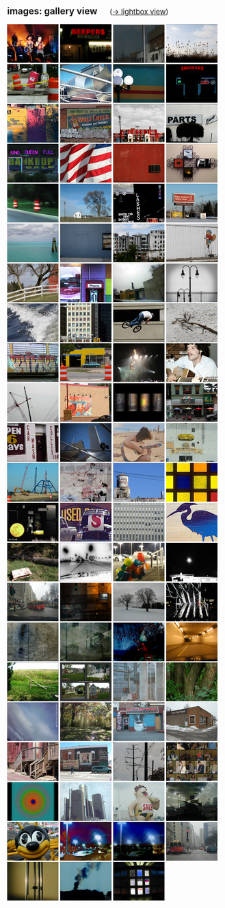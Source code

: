 <script>document.title="𝗯𝘂𝗹𝗹𝘁𝗼𝘄𝗻.𝟮𝟬𝟮𝟮 | images: gallery"</script>

<h2>images: gallery view  <span style="font-size:.8em;margin-left:24px;font-weight:400;"> (<a href="/images/lightbox/">&rarr; lightbox view</a>) </span></h2>
<div class="gallery-container">
	<a class="image" href="/images/gweneve/"><img alt="gweneve" src="/images/thumbs/thumb_gweneve.jpg"></a>
	<a class="image" href="/images/beepers/"><img alt="beepers" src="/images/thumbs/thumb_beepers.jpg"></a>
	<a class="image" href="/images/scenes_in_a_window/"><img alt="scenes_in_a_window" src="/images/thumbs/thumb_scenes_in_a_window.jpg"></a>
	<a class="image" href="/images/skyform_112/"><img alt="skyform_112" src="/images/thumbs/thumb_skyform_112.jpg"></a>
	<a class="image" href="/images/tipsy/"><img alt="tipsy" src="/images/thumbs/thumb_tipsy.jpg"></a>
	<a class="image" href="/images/windy_remix/"><img alt="windy_remix" src="/images/thumbs/thumb_windy_remix.jpg"></a>
	<a class="image" href="/images/public/"><img alt="public" src="/images/thumbs/thumb_pub(lic).jpg"></a>
	<a class="image" href="/images/smokers/"><img alt="smokers" src="/images/thumbs/thumb_smokers.jpg"></a>
	<a class="image" href="/images/techniwonder/"><img alt="techniwonder" src="/images/thumbs/thumb_techniwonder.jpg"></a>
	<a class="image" href="/images/wolf_creek/"><img alt="wolf_creek" src="/images/thumbs/thumb_wolf_creek.jpg"></a>
	<a class="image" href="/images/joes_playtime/"><img alt="joes_playtime" src="/images/thumbs/thumb_joes_playtime.jpg"></a>
	<a class="image" href="/images/cheap/"><img alt="cheap" src="/images/thumbs/thumb_cheap.jpg"></a>
	<a class="image" href="/images/in_the_red/"><img alt="in_the_red" src="/images/thumbs/thumb_in_the_red.jpg"></a>
	<a class="image" href="/images/symbolic_winds/"><img alt="symbolic_winds" src="/images/thumbs/thumb_symbolic_winds.jpg"></a>
	<a class="image" href="/images/air/"><img alt="air" src="/images/thumbs/thumb_air.jpg"></a>
	<a class="image" href="/images/playtime2/"><img alt="playtime2" src="/images/thumbs/thumb_playtime2.jpg"></a>
	<a class="image" href="/images/road-dreams/"><img alt="road-dreams" src="/images/thumbs/thumb_road-dreams.jpg"></a>
	<a class="image" href="/images/little_white_house/"><img alt="little_white_house" src="/images/thumbs/thumb_little_white_house.jpg"></a>
	<a class="image" href="/images/lashes/"><img alt="lashes" src="/images/thumbs/thumb_lashes.jpg"></a>
	<a class="image" href="/images/alcoholics_for_christ/"><img alt="alcoholics_for_christ" src="/images/thumbs/thumb_alcoholics_for_christ.jpg"></a>
	<a class="image" href="/images/bluegreen_forever/"><img alt="bluegreen_forever" src="/images/thumbs/thumb_bluegreen_forever.jpg"></a>
	<a class="image" href="/images/in_the_blues/"><img alt="in_the_blues" src="/images/thumbs/thumb_in_the_blues.jpg"></a>
	<a class="image" href="/images/zombe/"><img alt="zombe" src="/images/thumbs/thumb_zombe.jpg"></a>
	<a class="image" href="/images/larry/"><img alt="larry" src="/images/thumbs/thumb_larry.jpg"></a>
	<a class="image" href="/images/that_barn_on_indianwood_2/"><img alt="that_barn_on_indianwood_2" src="/images/thumbs/thumb_that_barn_on_indianwood_2.jpg"></a>
	<a class="image" href="/images/third_street/"><img alt="third_street" src="/images/thumbs/thumb_third_street.png"></a>
	<a class="image" href="/images/always_seeking/"><img alt="always_seeking" src="/images/thumbs/thumb_always_seeking.png"></a>
	<a class="image" href="/images/skyform_61/"><img alt="skyform_61" src="/images/thumbs/thumb_skyform_61.png"></a>
	<a class="image" href="/images/wake/"><img alt="wake" src="/images/thumbs/thumb_wake.jpg"></a>
	<a class="image" href="/images/rikrik/"><img alt="rikrik" src="/images/thumbs/thumb_rikrik.jpg"></a>
	<a class="image" href="/images/offroad_2/"><img alt="offroad_2" src="/images/thumbs/thumb_offroad_2.jpg"></a>
	<a class="image" href="/images/forgotten_coast/"><img alt="forgotten_coast" src="/images/thumbs/thumb_forgotten_coast.jpg"></a>
	<a class="image" href="/images/at_the_crossing/"><img alt="at_the_crossing" src="/images/thumbs/thumb_at_the_crossing.jpg"></a>
	<a class="image" href="/images/21355/"><img alt="21355" src="/images/thumbs/thumb_21355.jpg"></a>
	<a class="image" href="/images/pink/"><img alt="pink" src="/images/thumbs/thumb_pink.jpg"></a>
	<a class="image" href="/images/this-guy/"><img alt="this-guy" src="/images/thumbs/thumb_this-guy.png"></a>
	<a class="image" href="/images/skyform_38/"><img alt="skyform_38" src="/images/thumbs/thumb_skyform_38.jpg"></a>
	<a class="image" href="/images/chicken/"><img alt="chicken" src="/images/thumbs/thumb_change_your_chicken.jpg"></a>
	<a class="image" href="/images/playing-with-bottles/"><img alt="playing-with-bottles" src="/images/thumbs/thumb_playing-with-bottles.jpg"></a>
	<a class="image" href="/images/red_scooter/"><img alt="red_scooter" src="/images/thumbs/thumb_red_scooter.jpg"></a>
	<a class="image" href="/images/12199/"><img alt="12199" src="/images/thumbs/thumb_12199.jpg"></a>
	<a class="image" href="/images/upthere/"><img alt="upthere" src="/images/thumbs/thumb_upthere.jpg"></a>
	<a class="image" href="/images/mbjoe/"><img alt="mbjoe" src="/images/thumbs/thumb_mbjoe.jpg"></a>
	<a class="image" href="/images/the_turkey_grill/"><img alt="the_turkey_grill" src="/images/thumbs/thumb_the_turkey_grill.png"></a>
	<a class="image" href="/images/into_the_form/"><img alt="into_the_form" src="/images/thumbs/thumb_into_the_form.png"></a>
	<a class="image" href="/images/urban_dream/"><img alt="urban_dream" src="/images/thumbs/thumb_urban_dream.jpg"></a>
	<a class="image" href="/images/skyform_142/"><img alt="skyform_142" src="/images/thumbs/thumb_skyform_142.png"></a>
	<a class="image" href="/images/textures/"><img alt="textures" src="/images/thumbs/thumb_textures.jpg"></a>
	<a class="image" href="/images/041799/"><img alt="041799" src="/images/thumbs/thumb_041799.jpg"></a>
	<a class="image" href="/images/tackysale/"><img alt="tackysale" src="/images/thumbs/thumb_tackysale.jpg"></a>
	<a class="image" href="/images/windowall/"><img alt="windowall" src="/images/thumbs/thumb_windowall.jpg"></a>
	<a class="image" href="/images/pawpaw/"><img alt="pawpaw" src="/images/thumbs/thumb_pawpaw.jpg"></a>
	<a class="image" href="/images/tarnished/"><img alt="tarnished" src="/images/thumbs/thumb_tarnished.jpg"></a>
	<a class="image" href="/images/converge/"><img alt="converge" src="/images/thumbs/thumb_converge.jpg"></a>
	<a class="image" href="/images/balloons/"><img alt="balloons" src="/images/thumbs/thumb_balloons.jpg"></a>
	<a class="image" href="/images/firstfull/"><img alt="firstfull" src="/images/thumbs/thumb_firstfull.jpg"></a>
	<a class="image" href="/images/michiganave/"><img alt="michiganave" src="/images/thumbs/thumb_michiganave.jpg"></a>
	<a class="image" href="/images/firewall/"><img alt="firewall" src="/images/thumbs/thumb_firewall.jpg"></a>
	<a class="image" href="/images/isoduo/"><img alt="isoduo" src="/images/thumbs/thumb_isoduo.jpg"></a>
	<a class="image" href="/images/escalator/"><img alt="escalator" src="/images/thumbs/thumb_escalator.jpg"></a>
	<a class="image" href="/images/turalia/"><img alt="turalia" src="/images/thumbs/thumb_turalia.jpg"></a>
	<a class="image" href="/images/inothing/"><img alt="inothing" src="/images/thumbs/thumb_inothing.jpg"></a>
	<a class="image" href="/images/implode/"><img alt="implode" src="/images/thumbs/thumb_implode.jpg"></a>
	<a class="image" href="/images/tunnel/"><img alt="tunnel" src="/images/thumbs/thumb_tunnel.jpg"></a>
	<a class="image" href="/images/fenceless/"><img alt="fenceless" src="/images/thumbs/thumb_fenceless.jpg"></a>
	<a class="image" href="/images/odd/"><img alt="odd" src="/images/thumbs/thumb_odd.jpg"></a>
	<a class="image" href="/images/plastic_tomorrow/"><img alt="plastic_tomorrow" src="/images/thumbs/thumb_plastic_tomorrow.jpg"></a>
	<a class="image" href="/images/tritrunk/"><img alt="tritrunk" src="/images/thumbs/thumb_tritrunk.jpg"></a>
	<a class="image" href="/images/pencam1/"><img alt="pencam1" src="/images/thumbs/thumb_pencam1.jpg"></a>
	<a class="image" href="/images/awalk/"><img alt="awalk" src="/images/thumbs/thumb_awalk.jpg"></a>
	<a class="image" href="/images/bittersweet/"><img alt="bittersweet" src="/images/thumbs/thumb_bittersweet.jpg"></a>
	<a class="image" href="/images/holy_temple/"><img alt="holy_temple" src="/images/thumbs/thumb_holy_temple.jpg"></a>
	<a class="image" href="/images/porches/"><img alt="porches" src="/images/thumbs/thumb_porches.jpg"></a>
	<a class="image" href="/images/retrowall/"><img alt="retrowall" src="/images/thumbs/thumb_retrowall.jpg"></a>
	<a class="image" href="/images/wiredsky/"><img alt="wiredsky" src="/images/thumbs/thumb_wiredsky.jpg"></a>
	<a class="image" href="/images/artnight/"><img alt="artnight" src="/images/thumbs/thumb_artnight.jpg"></a>
	<a class="image" href="/images/focus/"><img alt="focus" src="/images/thumbs/thumb_focus.jpg"></a>
	<a class="image" href="/images/little_skyline/"><img alt="little_skyline" src="/images/thumbs/thumb_little_skyline.jpg"></a>
	<a class="image" href="/images/saleguy/"><img alt="saleguy" src="/images/thumbs/thumb_saleguy.jpg"></a>
	<a class="image" href="/images/wrapit/"><img alt="wrapit" src="/images/thumbs/thumb_wrapit.jpg"></a>
	<a class="image" href="/images/beebee/"><img alt="beebee" src="/images/thumbs/thumb_beebee.jpg"></a>
	<a class="image" href="/images/burst/"><img alt="burst" src="/images/thumbs/thumb_burst.jpg"></a>
	<a class="image" href="/images/burst2/"><img alt="burst2" src="/images/thumbs/thumb_burst2.jpg"></a>
	<a class="image" href="/images/canyon/"><img alt="canyon" src="/images/thumbs/thumb_canyon.jpg"></a>
	<a class="image" href="/images/chimes1/"><img alt="chimes1" src="/images/thumbs/thumb_chimes1.jpg"></a>
	<a class="image" href="/images/impendium/"><img alt="impendium" src="/images/thumbs/thumb_impendium.jpg"></a>
	<a class="image" href="/images/windows/"><img alt="windows" src="/images/thumbs/thumb_windows.jpg"></a>
</div>